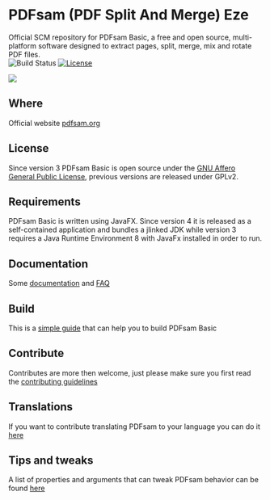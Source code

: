 PDFsam (PDF Split And Merge) Eze
==============================

Official SCM repository for PDFsam Basic, a free and open source, multi-platform software designed to extract pages, split, merge, mix and rotate PDF files.    
![Build Status](https://github.com/torakiki/pdfsam/actions/workflows/build.yml/badge.svg)
[![License](http://img.shields.io/badge/license-AGPLv3-blue.svg)](http://www.gnu.org/licenses/agpl-3.0.html)

![](pdfsam-docs/graphics/pdfsam-merge.gif)

Where
-------------------
Official website [pdfsam.org](https://pdfsam.org/ "PDFsam")

License
-------------------
Since version 3 PDFsam Basic is open source under the [GNU Affero General Public License], previous versions are released under GPLv2.

Requirements
-------------------
PDFsam Basic is written using JavaFX. Since version 4 it is released as a self-contained application and bundles a jlinked JDK while version 3 requires a Java Runtime Environment 8 with JavaFx installed in order to run.

Documentation
-------------------
Some [documentation](https://pdfsam.org/documentation/) and [FAQ](https://pdfsam.org/faq/)

Build
-------------------
This is a [simple guide](https://github.com/torakiki/pdfsam/wiki/Build-and-run) that can help you to build PDFsam Basic

Contribute
------------------
Contributes are more then welcome, just please make sure you first read the [contributing guidelines](CONTRIBUTING.md)   

Translations
------------------
If you want to contribute translating PDFsam to your language you can do it [here](https://translations.launchpad.net/pdfsam/pdfsam-v3)

Tips and tweaks  
------------------
A list of properties and arguments that can tweak PDFsam behavior can be found [here](https://github.com/torakiki/pdfsam/wiki/Properties-and-arguments) 

  [GNU Affero General Public License]: http://www.gnu.org/licenses/agpl-3.0.html

